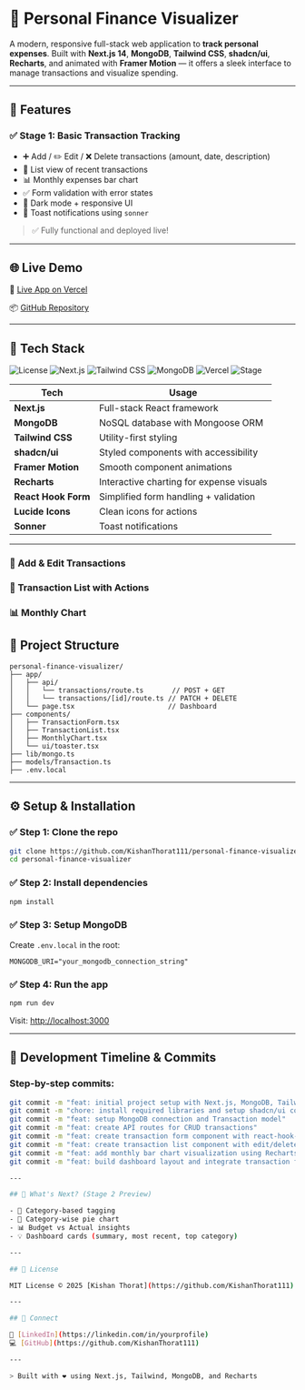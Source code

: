 # 💸 Personal Finance Visualizer

A modern, responsive full-stack web application to **track personal expenses**. Built with **Next.js 14**, **MongoDB**, **Tailwind CSS**, **shadcn/ui**, **Recharts**, and animated with **Framer Motion** — it offers a sleek interface to manage transactions and visualize spending.

---

## 🚀 Features

### ✅ Stage 1: Basic Transaction Tracking

* ➕ Add / ✏️ Edit / ❌ Delete transactions (amount, date, description)
* 📃 List view of recent transactions
* 📊 Monthly expenses bar chart
* ✅ Form validation with error states
* 🌙 Dark mode + responsive UI
* 🔔 Toast notifications using `sonner`

> ✅ Fully functional and deployed live!

---

## 🌐 Live Demo

🔗 [Live App on Vercel](https://personal-finance-visualizer.vercel.app)

📦 [GitHub Repository](https://github.com/KishanThorat111/personal-finance-visualizer)

---

## 🧠 Tech Stack

![License](https://img.shields.io/github/license/KishanThorat111/personal-finance-visualizer?style=flat-square)
![Next.js](https://img.shields.io/badge/Built%20with-Next.js-000?logo=nextdotjs&style=flat-square)
![Tailwind CSS](https://img.shields.io/badge/UI-TailwindCSS-06B6D4?logo=tailwindcss&logoColor=white&style=flat-square)
![MongoDB](https://img.shields.io/badge/Database-MongoDB-4EA94B?logo=mongodb&logoColor=white&style=flat-square)
![Vercel](https://img.shields.io/badge/Deploy-Vercel-black?logo=vercel&style=flat-square)
![Stage](https://img.shields.io/badge/Stage-1-green?style=flat-square)


| Tech                | Usage                                    |
| ------------------- | ---------------------------------------- |
| **Next.js**         | Full-stack React framework               |
| **MongoDB**         | NoSQL database with Mongoose ORM         |
| **Tailwind CSS**    | Utility-first styling                    |
| **shadcn/ui**       | Styled components with accessibility     |
| **Framer Motion**   | Smooth component animations              |
| **Recharts**        | Interactive charting for expense visuals |
| **React Hook Form** | Simplified form handling + validation    |
| **Lucide Icons**    | Clean icons for actions                  |
| **Sonner**          | Toast notifications                      |

---


### 🧾 Add & Edit Transactions


### 📜 Transaction List with Actions


### 📊 Monthly Chart


## 🧩 Project Structure

```
personal-finance-visualizer/
├── app/
│   ├── api/
│   │   └── transactions/route.ts       // POST + GET
│   │   └── transactions/[id]/route.ts // PATCH + DELETE
│   └── page.tsx                       // Dashboard
├── components/
│   ├── TransactionForm.tsx
│   ├── TransactionList.tsx
│   ├── MonthlyChart.tsx
│   └── ui/toaster.tsx
├── lib/mongo.ts
├── models/Transaction.ts
├── .env.local
```

---

## ⚙️ Setup & Installation

### ✅ Step 1: Clone the repo

```bash
git clone https://github.com/KishanThorat111/personal-finance-visualizer.git
cd personal-finance-visualizer
```

### ✅ Step 2: Install dependencies

```bash
npm install
```

### ✅ Step 3: Setup MongoDB

Create `.env.local` in the root:

```env
MONGODB_URI="your_mongodb_connection_string"
```

### ✅ Step 4: Run the app

```bash
npm run dev
```

Visit: [http://localhost:3000](http://localhost:3000)

---

## 📅 Development Timeline & Commits

### Step-by-step commits:

````bash
git commit -m "feat: initial project setup with Next.js, MongoDB, Tailwind"
git commit -m "chore: install required libraries and setup shadcn/ui components"
git commit -m "feat: setup MongoDB connection and Transaction model"
git commit -m "feat: create API routes for CRUD transactions"
git commit -m "feat: create transaction form component with react-hook-form"
git commit -m "feat: create transaction list component with edit/delete actions"
git commit -m "feat: add monthly bar chart visualization using Recharts"
git commit -m "feat: build dashboard layout and integrate transaction features"\```

---

## 🧪 What's Next? (Stage 2 Preview)

- 🧾 Category-based tagging
- 🥧 Category-wise pie chart
- 📊 Budget vs Actual insights
- 💡 Dashboard cards (summary, most recent, top category)

---

## 📄 License

MIT License © 2025 [Kishan Thorat](https://github.com/KishanThorat111)

---

## 🤝 Connect

💼 [LinkedIn](https://linkedin.com/in/yourprofile)  
💻 [GitHub](https://github.com/KishanThorat111)

---

> Built with ❤️ using Next.js, Tailwind, MongoDB, and Recharts

````

